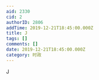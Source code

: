 ```yaml
---
aid: 2330
cid: 2
authorID: 2806
addTime: 2019-12-21T18:45:00.000Z
title: J
tags: []
comments: []
date: 2019-12-21T18:45:00.000Z
category: 时政
---
```


J
